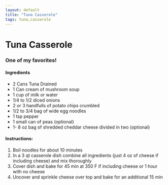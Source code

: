 ```yaml
---
layout: default
title: "Tuna Casserole"
tags: tuna,casserole
---
```

# Tuna Casserole

### One of my favorites!

#### Ingredients
- 2 Cans Tuna Drained
- 1 Can cream of mushroom soup
- 1 cup of milk or water
- 1/4 to 1/2 diced onions
- 2 or 3 handfulls of potato chips crumbled
- 1/2 to 3/4 bag of wide egg noodles
- 1 tsp pepper
- 1 small can of peas (optional)
- 1- 8 oz bag of shredded cheddar cheese divided in two (optional)

#### Instructions:
1. Boil noodles for about 10 minutes
2. In a 3 qt casserole dish combine all ingredients (just 4 oz of cheese if including cheese) and mix thoroughly
3. Cover dish and bake for 45 min at 350 F if including cheese or 1 hour with no cheese
4. Uncover and sprinkle cheese over top and bake for an additional 15 min
